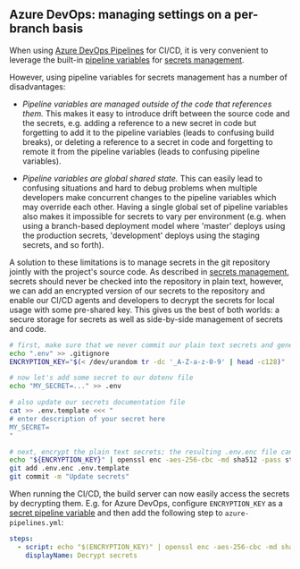 ## Azure DevOps: managing settings on a per-branch basis

When using [Azure DevOps Pipelines](https://azure.microsoft.com/en-us/services/devops/pipelines/) for CI/CD, it is very convenient to leverage the built-in [pipeline variables](https://docs.microsoft.com/en-us/azure/devops/pipelines/process/variables) for [secrets management](../../readme.md).

However, using pipeline variables for secrets management has a number of disadvantages:

- *Pipeline variables are managed outside of the code that references them.* This makes it easy to introduce drift between the source code and the secrets, e.g. adding a reference to a new secret in code but forgetting to add it to the pipeline variables (leads to confusing build breaks), or deleting a reference to a secret in code and forgetting to remote it from the pipeline variables (leads to confusing pipeline variables).

- *Pipeline variables are global shared state.* This can easily lead to confusing situations and hard to debug problems when multiple developers make concurrent changes to the pipeline variables which may override each other. Having a single global set of pipeline variables also makes it impossible for secrets to vary per environment (e.g. when using a branch-based deployment model where 'master' deploys using the production secrets, 'development' deploys using the staging secrets, and so forth).

A solution to these limitations is to manage secrets in the git repository jointly with the project's source code. As described in [secrets management](../../readme.md), secrets should never be checked into the repository in plain text, however, we can add an encrypted version of our secrets to the repository and enable our CI/CD agents and developers to decrypt the secrets for local usage with some pre-shared key. This gives us the best of both worlds: a secure storage for secrets as well as side-by-side management of secrets and code.

```sh
# first, make sure that we never commit our plain text secrets and generate a strong encryption key
echo ".env" >> .gitignore
ENCRYPTION_KEY="$(< /dev/urandom tr -dc '_A-Z-a-z-0-9' | head -c128)"

# now let's add some secret to our dotenv file
echo "MY_SECRET=..." >> .env

# also update our secrets documentation file
cat >> .env.template <<< "
# enter description of your secret here
MY_SECRET=
"

# next, encrypt the plain text secrets; the resulting .env.enc file can safely be committed to the repository
echo "${ENCRYPTION_KEY}" | openssl enc -aes-256-cbc -md sha512 -pass stdin -in .env -out .env.enc
git add .env.enc .env.template
git commit -m "Update secrets"
```

When running the CI/CD, the build server can now easily access the secrets by decrypting them. E.g. for Azure DevOps, configure `ENCRYPTION_KEY` as a [secret pipeline variable](https://docs.microsoft.com/en-us/azure/devops/pipelines/process/variables#secret-variables) and then add the following step to `azure-pipelines.yml`:

```yaml
steps:
  - script: echo "$(ENCRYPTION_KEY)" | openssl enc -aes-256-cbc -md sha512 -pass stdin -in .env.enc -out .env -d
    displayName: Decrypt secrets
```
